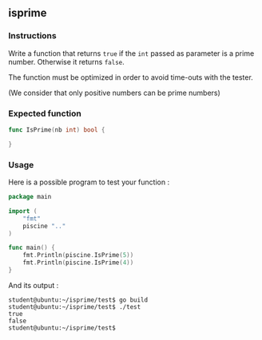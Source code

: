 ## isprime

### Instructions

Write a function that returns `true` if the `int` passed as parameter is a prime number. Otherwise it returns `false`.

The function must be optimized in order to avoid time-outs with the tester.

(We consider that only positive numbers can be prime numbers)

### Expected function

```go
func IsPrime(nb int) bool {

}
```

### Usage

Here is a possible program to test your function :

```go
package main

import (
	"fmt"
	piscine ".."
)

func main() {
	fmt.Println(piscine.IsPrime(5))
	fmt.Println(piscine.IsPrime(4))
}
```

And its output :

```console
student@ubuntu:~/isprime/test$ go build
student@ubuntu:~/isprime/test$ ./test
true
false
student@ubuntu:~/isprime/test$
```
